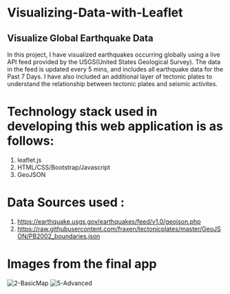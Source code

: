 # Visualizing-Data-with-Leaflet

## Visualize Global Earthquake Data
In this project, I have visualized earthquakes occurring globally using a live API feed provided by the USGS(United States Geological Survey). The data in the feed is updated every 5 mins, and includes all earthquake data for the Past 7 Days. I have also included an additional layer of tectonic plates to understand the relationship between tectonic plates and seismic activites.


# Technology stack used in developing this web application is as follows:
1. leaflet.js
1. HTML/CSS/Bootstrap/Javascript
1. GeoJSON


# Data Sources used :

1. https://earthquake.usgs.gov/earthquakes/feed/v1.0/geojson.php
1. https://raw.githubusercontent.com/fraxen/tectonicplates/master/GeoJSON/PB2002_boundaries.json


# Images from the final app
![2-BasicMap](2-BasicMap.png)
![5-Advanced](5-Advanced.png)
